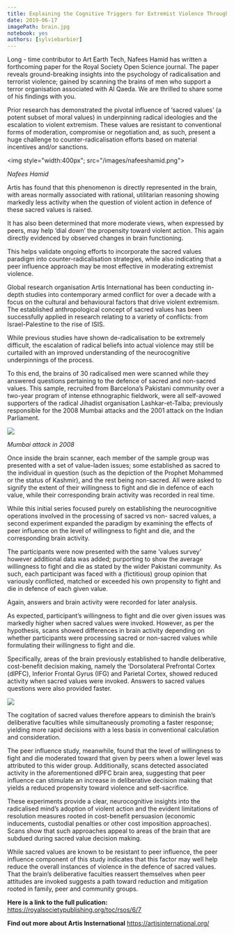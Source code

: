 ```yaml
---
title: Explaining the Cognitive Triggers for Extremist Violence Through Brain Scanning
date: 2019-06-17
imagePath: brain.jpg
notebook: yes
authors: [sylviebarbier]
---
```



Long - time contributor to Art Earth Tech, Nafees Hamid has written a forthcoming paper for the Royal Society Open Science journal. The paper reveals ground-breaking insights into the psychology of radicalisation and terrorist violence; gained by scanning the brains of men who support a terror organisation associated with Al Qaeda. We are thrilled to share some of his findings with you.
</p>

<p>Prior research has demonstrated the pivotal influence of ‘sacred values’ (a potent subset of moral values) in underpinning
radical ideologies and the escalation to violent extremism. These values are resistant to conventional forms of
moderation, compromise or negotiation and, as such, present a huge challenge to counter-radicalisation efforts based on
material incentives and/or sanctions.</p>


<img style="width:400px"; src="/images/nafeeshamid.png">

*Nafees Hamid*

<p>Artis has found that this phenomenon is directly represented in the brain, with areas normally associated with rational,
utilitarian reasoning showing markedly less activity when the question of violent action in defence of these sacred values
is raised.</p>

<p>It has also been determined that more moderate views, when expressed by peers, may help ‘dial down’ the propensity
toward violent action. This again directly evidenced by observed changes in brain functioning.</p>


<p>This helps validate ongoing efforts to incorporate the sacred values paradigm into counter-radicalisation strategies, while
also indicating that a peer influence approach may be most effective in moderating extremist violence.</p>

<p>Global research organisation Artis International has been conducting in-depth studies into contemporary armed conflict for over a
decade with a focus on the cultural and behavioural factors that drive violent extremism. The established anthropological concept
of sacred values has been successfully applied in research relating to a variety of conflicts: from Israel-Palestine to the rise of ISIS.

<p>While previous studies have shown de-radicalisation to be extremely difficult, the escalation of radical beliefs into actual violence
may still be curtailed with an improved understanding of the neurocognitive underpinnings of the process.</p>

<p>To this end, the brains of 30 radicalised men were scanned while they answered questions pertaining to the defence of sacred and
non-sacred values. This sample, recruited from Barcelona’s Pakistani community over a two-year program of intense ethnographic
fieldwork, were all self-avowed supporters of the radical Jihadist organisation Lashkar-et-Taiba; previously responsible for the 2008
Mumbai attacks and the 2001 attack on the Indian Parliament.</p>

<img src="/images/mumbai-attack.jpg">

*Mumbai attack in 2008*

<p>Once inside the brain scanner, each member of the sample group was presented with a set of value-laden issues; some
established as sacred to the individual in question (such as the depiction of the Prophet Mohammed or the status of Kashmir), and
the rest being non-sacred. All were asked to signify the extent of their willingness to fight and die in defence of each value, while
their corresponding brain activity was recorded in real time.</p>

<p>While this initial series focused purely on establishing the neurocognitive operations involved in the processing of sacred vs non-
sacred values, a second experiment expanded the paradigm by examining the effects of peer influence on the level of willingness to fight and die, and the corresponding brain activity.</p>

<p>The participants were now presented with the same ‘values survey’ however additional data was added; purporting to show the
average willingness to fight and die as stated by the wider Pakistani community. As such, each participant was faced with a
(fictitious) group opinion that variously conflicted, matched or exceeded his own propensity to fight and die in defence of each given
value.</p>

<p>Again, answers and brain activity were recorded for later analysis.</p>

<p>As expected, participant’s willingness to fight and die over given issues was markedly higher when sacred values were
invoked. However, as per the hypothesis, scans showed differences in brain activity depending on whether participants were
processing sacred or non-sacred values while formulating their willingness to fight and die.</p>

<p>Specifically, areas of the brain previously established to handle deliberative, cost-benefit decision making, namely the ‘Dorsolateral
Prefrontal Cortex (dlPFC), Inferior Frontal Gyrus (IFG) and Parietal Cortex, showed reduced activity when sacred values were
invoked. Answers to sacred values questions were also provided faster.</p>

<img src="/images/brain.jpg">

<p>The cogitation of sacred values therefore appears to diminish the brain’s deliberative faculties while simultaneously promoting a
faster response; yielding more rapid decisions with a less basis in conventional calculation and consideration.</p>

<p>The peer influence study, meanwhile, found that the level of willingness to fight and die moderated toward that given by peers when
a lower level was attributed to this wider group. Additionally, scans detected associated activity in the aforementioned dlPFC brain
area, suggesting that peer influence can stimulate an increase in deliberative decision making that yields a reduced propensity
toward violence and self-sacrifice.</p>

<p>These experiments provide a clear, neurocognitive insights into the radicalised mind’s adoption of violent action and the evident
limitations of resolution measures rooted in cost-benefit persuasion (economic inducements, custodial penalties or other cost
imposition approaches). Scans show that such approaches appeal to areas of the brain that are subdued during sacred value
decision making.</p>

<p>While sacred values are known to be resistant to peer influence, the peer influence component of this study indicates that this
factor may well help reduce the overall instances of violence in the defence of sacred values. That the brain’s deliberative faculties
reassert themselves when peer attitudes are invoked suggests a path toward reduction and mitigation rooted in family, peer and
community groups.</p>

**Here is a link to the full pulication:**
https://royalsocietypublishing.org/toc/rsos/6/7

**Find out more about Artis Insternational**
https://artisinternational.org/
